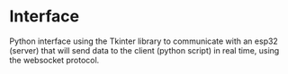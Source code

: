 # Interface
Python interface using the Tkinter library to communicate with an esp32 (server) that will send data to the client (python script) in real time, using the websocket protocol.
